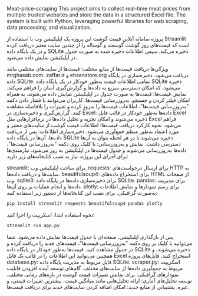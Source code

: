 Meat-price-scraping
This project aims to collect real-time meat prices from multiple trusted websites and store the data in a structured Excel file. The system is built with Python, leveraging powerful libraries for web scraping, data processing, and visualization.

پروژه سامانه آنلاین قیمت گوشت
این پروژه یک اپلیکیشن وب با استفاده از Streamlit است که قیمت‌های روز گوشت گوسفند و گوساله را از چندین سایت معتبر دریافت کرده و در یک پایگاه داده SQLite ذخیره می‌کند. سپس اطلاعات ذخیره شده به صورت جدول در اپلیکیشن نمایش داده می‌شود.

ویژگی‌ها
دریافت قیمت‌ها از منابع مختلف: قیمت‌ها از سایت‌های مختلفی مانند mrghasab.com، zaffar.ir و ehsanstore.org دریافت می‌شود.
ذخیره‌سازی در پایگاه داده SQLite: تمامی اطلاعات قیمت به‌طور خودکار در یک پایگاه داده SQLite ذخیره می‌شود، که امکان دسترسی سریع به داده‌ها و گزارش‌گیری آسان را فراهم می‌کند.
نمایش قیمت‌ها: قیمت‌ها به صورت جدول در اپلیکیشن نمایش داده می‌شوند، به همراه امکان فیلتر کردن و جستجو.
به‌روزرسانی قیمت‌ها: کاربران می‌توانند با فشار دادن دکمه "به‌روزرسانی قیمت‌ها"، اطلاعات قیمت‌ها را به‌روز کرده و تغییرات را بلافاصله مشاهده کنند.
گزارش‌گیری و ذخیره‌سازی در Excel: داده‌ها به‌طور خودکار در قالب فایل Excel ذخیره می‌شوند و امکان تجزیه و تحلیل داده‌ها در نرم‌افزارهایی مثل Excel فراهم می‌شود.
نحوه کارکرد
دریافت قیمت‌ها: اطلاعات قیمت گوشت از سایت‌های معتبر و مورد اعتماد به‌طور منظم جمع‌آوری می‌شود.
ذخیره‌سازی اطلاعات: پس از دریافت داده‌ها، آن‌ها در پایگاه داده SQLite ذخیره می‌شوند تا در هر لحظه بتوان به آن‌ها دسترسی داشت.
نمایش و به‌روزرسانی: با کلیک روی دکمه "به‌روزرسانی قیمت‌ها"، داده‌ها به‌روزرسانی می‌شوند و جدول قیمت‌ها در اپلیکیشن به روز می‌شود.
نیازمندی‌ها
برای اجرای این پروژه، نیاز به نصب کتابخانه‌های زیر دارید:

streamlit: برای ساخت اپلیکیشن وب.
requests: برای ارسال درخواست‌های HTTP به سایت‌ها و دریافت داده‌ها.
beautifulsoup4: برای استخراج داده‌های HTML از صفحات وب.
sqlite3: برای ذخیره‌سازی داده‌ها در پایگاه داده SQLite.
pandas: برای مدیریت داده‌ها و انجام عملیات بر روی آن‌ها.
plotly: برای رسم نمودارها و نمایش اطلاعات به‌صورت گرافیکی.
برای نصب این کتابخانه‌ها از دستور زیر استفاده کنید:

```bash
pip install streamlit requests beautifulsoup4 pandas plotly
```
نحوه استفاده
ابتدا، اسکریپت را اجرا کنید:
```bash
streamlit run app.py
```
پس از بارگذاری اپلیکیشن، صفحه‌ای با جدول قیمت‌ها نمایش داده می‌شود.
شما می‌توانید با کلیک بر روی دکمه "به‌روزرسانی قیمت‌ها"، قیمت‌های جدید را دریافت کرده و در جدول مشاهده کنید.
قیمت‌ها به‌طور خودکار در پایگاه داده SQLite ذخیره می‌شوند، و همچنین می‌توانید این اطلاعات را در قالب یک فایل Excel استخراج کنید.
فایل‌های پروژه
database.py: فایل مربوط به مدیریت پایگاه داده SQLite.
scraper.py: اسکریپت مربوط به جمع‌آوری داده‌ها از سایت‌های مختلف.
گام‌های توسعه آینده
افزودن قابلیت نمودارهای گرافیکی: برای نمایش تغییرات قیمت گوشت در بازه‌های زمانی مختلف.
توسعه تحلیل‌های آماری: ارائه تحلیل‌هایی مانند میانگین قیمت، بیشترین تغییرات قیمتی، و غیره.
پشتیبانی از منابع جدید: امکان اضافه کردن سایت‌های جدید برای دریافت قیمت‌ها.
